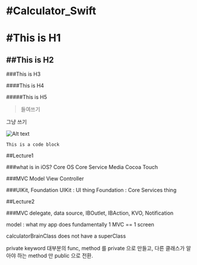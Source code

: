 #Calculator_Swift
==========


#This is H1
==========

##This is H2
----------

###This is H3

####This is H4

#####This is H5

>들여쓰기

그냥 쓰기

![Alt text](http://swalloow.tistory.com/321451611/)

<pre><code>This is a code block</code></pre>

##Lecture1

###what is in iOS?
Core OS
Core Service
Media
Cocoa Touch

###MVC
Model
View
Controller

###UIKit, Foundation
UIKit : UI thing
Foundation : Core Services thing


##Lecture2

###MVC
delegate, data source, IBOutlet, IBAction, KVO, Notification

model : what my app does fundamentally
1 MVC == 1 screen


calculatorBrainClass does not have a superClass

private keyword
대부분의 func, method 를 private 으로 만들고, 다른 클래스가 알아야 하는 method 만 public 으로 전환.
